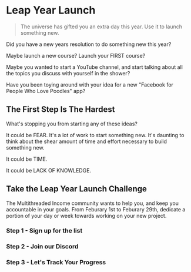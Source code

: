 # Leap Year Launch

> The universe has gifted you an extra day this year.  Use it to launch something new.

Did you have a new years resolution to do something new this year?  

Maybe launch a new course?  Launch your FIRST course?

Maybe you wanted to start a YouTube channel, and start talking about all the topics you discuss with yourself in the shower?

Have you been toying around with your idea for a new "Facebook for People Who Love Poodles" app?


## The First Step Is The Hardest

What's stopping you from starting any of these ideas?

It could be FEAR. It's a lot of work to start something new.  It's daunting to think about the shear amount of time and effort necessary to build something new.  

It could be TIME. 

It could be LACK OF KNOWLEDGE. 

## Take the Leap Year Launch Challenge

The Multithreaded Income community wants to help you, and keep you accountable in your goals.  From Feburary 1st to Feburary 29th, dedicate a portion of your day or week towards working on your new project.  

### Step 1 - Sign up for the list

### Step 2 - Join our Discord

### Step 3 - Let's Track Your Progress
